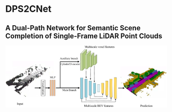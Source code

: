 # DPS2CNet

## A Dual-Path Network for Semantic Scene Completion of Single-Frame LiDAR Point Clouds

![](figure/Network_01.png)
